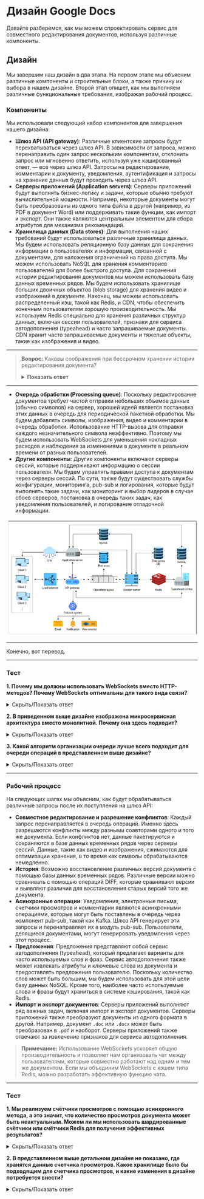 
# **Дизайн Google Docs**

Давайте разберемся, как мы можем спроектировать сервис для совместного редактирования документов, используя различные компоненты.



## **Дизайн**

Мы завершим наш дизайн в два этапа. На первом этапе мы объясним различные компоненты и строительные блоки, а также причину их выбора в нашем дизайне. Второй этап опишет, как мы выполняем различные функциональные требования, изображая рабочий процесс.

### **Компоненты**

Мы использовали следующий набор компонентов для завершения нашего дизайна:

*   **Шлюз API (API gateway)**: Различные клиентские запросы будут перехватываться через шлюз API. В зависимости от запроса, можно перенаправить один запрос нескольким компонентам, отклонить запрос или мгновенно ответить, используя уже кэшированный ответ, — все через шлюз API. Запросы на редактирование, комментарии к документу, уведомления, аутентификация и запросы на хранение данных будут проходить через шлюз API.
*   **Серверы приложений (Application servers)**: Серверы приложений будут выполнять бизнес-логику и задачи, которые обычно требуют вычислительной мощности. Например, некоторые документы могут быть преобразованы из одного типа файла в другой (например, из PDF в документ Word) или поддерживать такие функции, как импорт и экспорт. Они также являются центральным элементом для сбора атрибутов для механизма рекомендаций.
*   **Хранилища данных (Data stores)**: Для выполнения наших требований будут использоваться различные хранилища данных. Мы будем использовать реляционную базу данных для сохранения информации о пользователях и информации, связанной с документами, для наложения ограничений на права доступа. Мы можем использовать NoSQL для хранения комментариев пользователей для более быстрого доступа. Для сохранения истории редактирования документов мы можем использовать базу данных временных рядов. Мы будем использовать хранилище больших двоичных объектов (blob storage) для хранения видео и изображений в документе. Наконец, мы можем использовать распределенный кэш, такой как Redis, и CDN, чтобы обеспечить конечным пользователям хорошую производительность. Мы используем Redis специально для хранения различных структур данных, включая сессии пользователей, признаки для сервиса автодополнения (typeahead) и часто запрашиваемые документы. CDN хранит часто запрашиваемые документы и тяжелые объекты, такие как изображения и видео.

---

> **Вопрос:** Каковы соображения при бессрочном хранении истории редактирования документа?
>
> <details>
>  <summary><b>Показать ответ</b></summary>
>
>  Бессрочное хранение истории редактирования документа предлагает несколько преимуществ, таких как возможность неограниченной отмены действий, детальное отслеживание версий и улучшенное сотрудничество за счет предоставления полной записи изменений. Эти функции улучшают пользовательский опыт и подотчетность данных.
>
>С другой стороны, это создает проблемы, такие как высокие затраты на хранение, поскольку объем данных со временем растет, и потенциальные проблемы с производительностью, так как извлечение и индексация больших историй могут замедлить работу системы.
>
> Чтобы решить эти проблемы, можно использовать такие методы, как сжатие старых версий, хранение только инкрементальных изменений вместо полных копий и сохранение только ключевых ревизий или снимков. Эти стратегии помогают оптимизировать пространство для хранения и поддерживать производительность системы, сохраняя при этом ценные исторические данные.
>  </details>

---
*   **Очередь обработки (Processing queue)**: Поскольку редактирование документов требует частой отправки небольших объемов данных (обычно символов) на сервер, хорошей идеей является постановка этих данных в очередь для периодической пакетной обработки. Мы будем добавлять символы, изображения, видео и комментарии в очередь обработки. Использование HTTP-вызова для отправки каждого незначительного символа неэффективно. Поэтому мы будем использовать WebSockets для уменьшения накладных расходов и наблюдения за изменениями в документе в реальном времени от разных пользователей.
*   **Другие компоненты**: Другие компоненты включают серверы сессий, которые поддерживают информацию о сессии пользователя. Мы будем управлять правами доступа к документам через серверы сессий. По сути, также будут существовать службы конфигурации, мониторинга, pub-sub и логирования, которые будут выполнять такие задачи, как мониторинг и выбор лидеров в случае сбоев серверов, постановка в очередь таких задач, как уведомления пользователей, и логирование отладочной информации.

![img_7.png](img/img_7.png)

---
Конечно, вот перевод.

---
### **Тест**

**1. Почему мы должны использовать WebSockets вместо HTTP-методов? Почему WebSockets оптимальны для такого вида связи?**

<details>
  <summary>Скрыть/Показать ответ</summary>

  <br>

WebSockets предлагают нам следующие характеристики:

*   Они поддерживают длительное соединение между клиентами и серверами.
*   Они обеспечивают полнодуплексную связь. То есть, мы можем одновременно общаться от клиента к серверу и наоборот.
*   Отсутствуют накладные расходы на заголовки HTTP-запросов и ответов.

Легковесная природа WebSockets снижает задержку и позволяет серверу отправлять изменения клиентам, как только они становятся доступными.

</details>


**2. В приведенном выше дизайне изображена микросервисная архитектура вместо монолитной. Почему она здесь подходит?**

<details>
  <summary>Скрыть/Показать ответ</summary>

  <br>

Микросервисы предпочтительны по следующим причинам:

*   Разработка проще и быстрее.
*   Каждый сервис в архитектуре изолирован. То есть, сбой одного сервиса не вызывает каскадного эффекта.
*   Разные компоненты могут иметь разные требования к языкам программирования по различным причинам. Микросервисы предоставляют свободу использования разных языков программирования для разных компонентов.
*   Благодаря модульной природе микросервисов, их легко масштабировать и обновлять по отдельности.

</details>


**3. Какой алгоритм организации очереди лучше всего подходит для очереди операций в представленном выше дизайне?**

<details>
  <summary>Скрыть/Показать ответ</summary>

  <br>

Алгоритм "первым пришел — первым вышел" (FIFO) со строгим соблюдением порядка лучше всего подходит для очереди операций, чтобы операции выполнялись в том порядке, в котором они были запрошены пользователями.

</details>


---

### **Рабочий процесс**

На следующих шагах мы объясним, как будут обрабатываться различные запросы после их поступления на шлюз API:

*   **Совместное редактирование и разрешение конфликтов**: Каждый запрос перенаправляется в очередь операций. Именно здесь разрешаются конфликты между разными соавторами одного и того же документа. Если конфликтов нет, данные пакетируются и сохраняются в базе данных временных рядов через серверы сессий. Данные, такие как видео и изображения, сжимаются для оптимизации хранения, в то время как символы обрабатываются немедленно.
*   **История**: Возможно восстановление различных версий документа с помощью базы данных временных рядов. Различные версии можно сравнивать с помощью операций DIFF, которые сравнивают версии и выявляют различия для восстановления старых версий того же документа.
*   **Асинхронные операции**: Уведомления, электронные письма, счетчики просмотров и комментарии являются асинхронными операциями, которые могут быть поставлены в очередь через компонент pub-sub, такой как Kafka. Шлюз API генерирует эти запросы и перенаправляет их в модуль pub-sub. Пользователи, делящиеся документами, могут генерировать уведомления через этот процесс.
*   **Предложения**: Предложения представляют собой сервис автодополнения (typeahead), который предлагает варианты для часто используемых слов и фраз. Сервис автодополнения также может извлекать атрибуты и ключевые слова из документа и предоставлять предложения пользователю. Поскольку количество слов может быть большим, мы будем использовать для этой цели базу данных NoSQL. Кроме того, наиболее часто используемые слова и фразы будут храниться в системе кэширования, такой как Redis.
*   **Импорт и экспорт документов**: Серверы приложений выполняют ряд важных задач, включая импорт и экспорт документов. Серверы приложений также преобразуют документы из одного формата в другой. Например, документ `.doc` или `.docx` может быть преобразован в `.pdf` и наоборот. Серверы приложений также отвечают за извлечение признаков для сервиса автодополнения.

> **Примечание:** Использование WebSockets ускоряет общую производительность и позволяет нам организовать чат между пользователями, которые совместно работают над одним и тем же документом. Если мы объединим WebSockets с кэшем типа Redis, можно разработать эффективную функцию чата.

---

### **Тест**

**1. Мы реализуем счётчики просмотров с помощью асинхронного метода, а это значит, что количество просмотров документа может быть неактуальным. Можем ли мы использовать шардированные счётчики или счётчики Redis для получения эффективных результатов?**

<details>
  <summary>Скрыть/Показать ответ</summary>

  <br>

Оба решения (шардированные счётчики или счётчики Redis) сработают, хотя они и кажутся избыточными для подсчёта просмотров документов.

Чтобы обеспечить подсчёт просмотров в режиме, близком к реальному времени, мы можем использовать потоковую систему «издатель-подписчик» (pub-sub), например Kafka, где топик может основываться на идентификаторе документа.

</details>



**2. В представленном выше детальном дизайне не показано, где хранятся данные счетчика просмотров. Какое хранилище было бы подходящим для счетчика просмотров, и какие изменения в дизайне потребуется внести?**

<details>
  <summary>Скрыть/Показать ответ</summary>

  <br>

В целях масштабируемости целесообразно хранить данные счетчика просмотров в NoSQL, поскольку задержка чтения/записи в NoSQL, как правило, ниже.

Чтобы завершить дизайн, нам нужно будет соединить счетчик просмотров с базой данных NoSQL.

</details>
